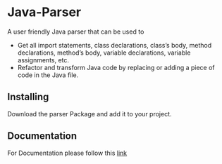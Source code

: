 
# Java-Parser
A user friendly Java parser that can be used to 
* Get all import statements, class declarations, class’s body, method declarations, method’s body, variable declarations, variable assignments, etc.
* Refactor and transform Java code by replacing or adding a piece of code in the Java file.

## Installing
Download the parser Package and add it to your project.

## Documentation
For Documentation please follow this [link](https://github.com/SarAhmed/Java-Parser/wiki)

